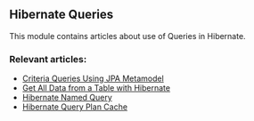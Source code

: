 ## Hibernate Queries

This module contains articles about use of Queries in Hibernate.

### Relevant articles:

- [Criteria Queries Using JPA Metamodel](https://www.surya.com/hibernate-criteria-queries-metamodel)
- [Get All Data from a Table with Hibernate](https://www.surya.com/hibernate-select-all)
- [Hibernate Named Query](https://www.surya.com/hibernate-named-query)
- [Hibernate Query Plan Cache](https://www.surya.com/hibernate-query-plan-cache)